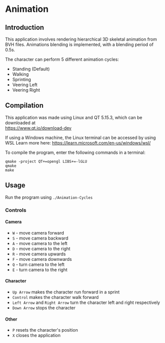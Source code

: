 # Animation
## Introduction
 This application involves rendering hierarchical 3D skeletal animation from BVH files. Animations blending is implemented, with a blending period of 0.5s.

 The character can perform 5 different animation cycles:
 - Standing (Default)
 - Walking
 - Sprinting
 - Veering Left
 - Veering Right

## Compilation

This application was made using Linux and QT 5.15.3, which can be downloaded at  
https://www.qt.io/download-dev  

If using a Windows machine, the Linux terminal can be accessed by using WSL
Learn more here: https://learn.microsoft.com/en-us/windows/wsl/

To compile the program, enter the following commands in a terminal:  
    
    qmake -project QT+=opengl LIBS+=-lGLU
    qmake
    make

## Usage
Run the program using `./Animation-Cycles`


### Controls
#### Camera
- `W` - move camera forward
- `S` - move camera backward
- `A` - move camera to the left
- `D` - move camera to the right
- `R` - move camera upwards
- `F` - move camera downwards
- `Q` - turn camera to the left
- `E` - turn camera to the right

#### Character
- `Up Arrow` makes the character run forward in a sprint
- `Control` makes the character walk forward
- `Left Arrow` and `Right Arrow` turn the character left and right respectively
- `Down Arrow` stops the character 

#### Other
- `P` resets the character's position
- `X` closes the application
